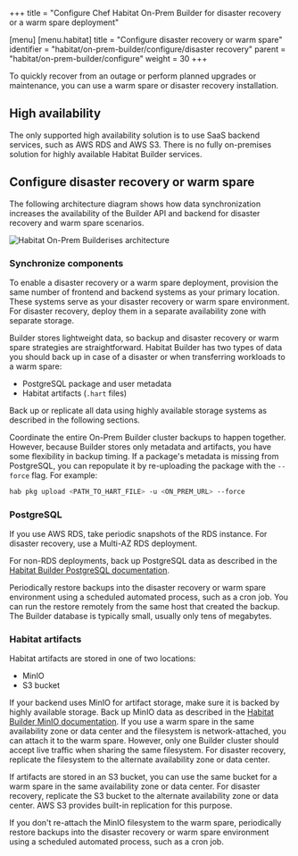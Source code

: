 +++
title = "Configure Chef Habitat On-Prem Builder for disaster recovery or a warm spare deployment"

[menu]
  [menu.habitat]
    title = "Configure disaster recovery or warm spare"
    identifier = "habitat/on-prem-builder/configure/disaster recovery"
    parent = "habitat/on-prem-builder/configure"
    weight = 30
+++

To quickly recover from an outage or perform planned upgrades or maintenance, you can use a warm spare or disaster recovery installation.

## High availability

The only supported high availability solution is to use SaaS backend services, such as AWS RDS and AWS S3.
There is no fully on-premises solution for highly available Habitat Builder services.

## Configure disaster recovery or warm spare

The following architecture diagram shows how data synchronization increases the availability of the Builder API and backend for disaster recovery and warm spare scenarios.

![Habitat On-Prem Builderises architecture](/images/habitat/on_prem_builder/builder_architecture.png)

### Synchronize components

To enable a disaster recovery or a warm spare deployment, provision the same number of frontend and backend systems as your primary location.
These systems serve as your disaster recovery or warm spare environment.
For disaster recovery, deploy them in a separate availability zone with separate storage.

Builder stores lightweight data, so backup and disaster recovery or warm spare strategies are straightforward.
Habitat Builder has two types of data you should back up in case of a disaster or when transferring workloads to a warm spare:

- PostgreSQL package and user metadata
- Habitat artifacts (`.hart` files)

Back up or replicate all data using highly available storage systems as described in the following sections.

Coordinate the entire On-Prem Builder cluster backups to happen together.
However, because Builder stores only metadata and artifacts, you have some flexibility in backup timing.
If a package's metadata is missing from PostgreSQL, you can repopulate it by re-uploading the package with the `--force` flag.
For example:

```bash
hab pkg upload <PATH_TO_HART_FILE> -u <ON_PREM_URL> --force
```

### PostgreSQL

If you use AWS RDS, take periodic snapshots of the RDS instance.
For disaster recovery, use a Multi-AZ RDS deployment.

For non-RDS deployments, back up PostgreSQL data as described in the [Habitat Builder PostgreSQL documentation](../../manage/postgres).

Periodically restore backups into the disaster recovery or warm spare environment using a scheduled automated process, such as a cron job.
You can run the restore remotely from the same host that created the backup.
The Builder database is typically small, usually only tens of megabytes.

### Habitat artifacts

Habitat artifacts are stored in one of two locations:

- MinIO
- S3 bucket

If your backend uses MinIO for artifact storage, make sure it is backed by highly available storage.
Back up MinIO data as described in the [Habitat Builder MinIO documentation](../../manage/minio).
If you use a warm spare in the same availability zone or data center and the filesystem is network-attached, you can attach it to the warm spare.
However, only one Builder cluster should accept live traffic when sharing the same filesystem.
For disaster recovery, replicate the filesystem to the alternate availability zone or data center.

If artifacts are stored in an S3 bucket, you can use the same bucket for a warm spare in the same availability zone or data center.
For disaster recovery, replicate the S3 bucket to the alternate availability zone or data center.
AWS S3 provides built-in replication for this purpose.

If you don't re-attach the MinIO filesystem to the warm spare, periodically restore backups into the disaster recovery or warm spare environment using a scheduled automated process, such as a cron job.
